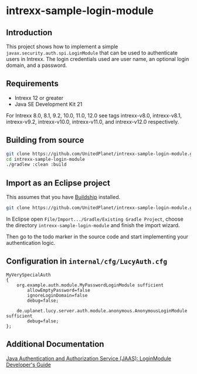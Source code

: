 # intrexx-sample-login-module

## Introduction

This project shows how to implement a simple `javax.security.auth.spi.LoginModule`
that can be used to authenticate users in Intrexx.
The login credentials used are user name, an optional login domain, and a password.


## Requirements

* Intrexx 12 or greater
* Java SE Development Kit 21

For Intrexx 8.0, 8.1, 9.2, 10.0, 11.0, 12.0 see tags intrexx-v8.0, intrexx-v8.1, intrexx-v9.2,
intrexx-v10.0, intrexx-v11.0, and intrexx-v12.0 respectively.


## Building from source

```bash
git clone https://github.com/UnitedPlanet/intrexx-sample-login-module.git
cd intrexx-sample-login-module
./gradlew :clean :build
```


## Import as an Eclipse project

This assumes that you have [Buildship](https://projects.eclipse.org/projects/tools.buildship) installed.

```bash
git clone https://github.com/UnitedPlanet/intrexx-sample-login-module.git
```

In Eclipse open `File/Import.../Gradle/Existing Gradle Project`, choose the directory
`intrexx-sample-login-module` and finish the import wizard.

Then go to the todo marker in the source code and start implementing your authentication logic.


## Configuration in `internal/cfg/LucyAuth.cfg`

```
MyVerySpecialAuth
{
	org.example.auth.module.MyPasswordLoginModule sufficient
		allowEmptyPassword=false
		ignoreLoginDomain=false
		debug=false;

	de.uplanet.lucy.server.auth.module.anonymous.AnonymousLoginModule sufficient
		debug=false;
};
```



## Additional Documentation

[Java Authentication and Authorization Service (JAAS): LoginModule Developer's Guide](https://docs.oracle.com/en/java/javase/21/security/java-authentication-and-authorization-service-jaas-loginmodule-developers-guide1.html)


